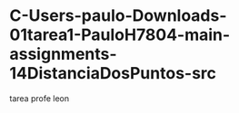 # C-Users-paulo-Downloads-01tarea1-PauloH7804-main-assignments-14DistanciaDosPuntos-src
tarea profe leon
